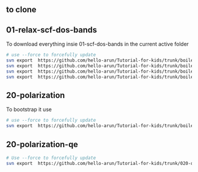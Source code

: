 ## to clone

## 01-relax-scf-dos-bands
To download everything insie 01-scf-dos-bands in the current active folder
```bash
# use --force to forcefully update
svn export  https://github.com/hello-arun/Tutorial-for-kids/trunk/boiler-plate/01-relax-scf-dos-bands/10-relax ./10-relax
svn export  https://github.com/hello-arun/Tutorial-for-kids/trunk/boiler-plate/01-relax-scf-dos-bands/11-scf ./11-scf
svn export  https://github.com/hello-arun/Tutorial-for-kids/trunk/boiler-plate/01-relax-scf-dos-bands/12-dos ./12-dos
svn export  https://github.com/hello-arun/Tutorial-for-kids/trunk/boiler-plate/01-relax-scf-dos-bands/13-bands ./13-bands
```

## 20-polarization

To bootstrap it use 
```bash
# use --force to forcefully update
svn export  https://github.com/hello-arun/Tutorial-for-kids/trunk/boiler-plate/20-polarization/ ./20-polarization
```

## 20-polarization-qe

```bash
# Use --force to forcefully update
svn export  https://github.com/hello-arun/Tutorial-for-kids/trunk/020-quantum-espresso/085-piezo-coefficient/3d-system/ ./20-polarization
```
